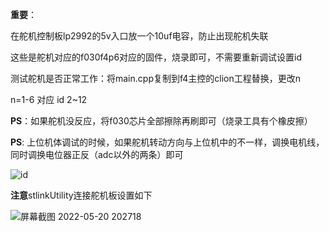 **重要**：

在舵机控制板lp2992的5v入口放一个10uf电容，防止出现舵机失联

这些是舵机对应的f030f4p6对应的固件，烧录即可，不需要重新调试设置id

测试舵机是否正常工作：将main.cpp复制到f4主控的clion工程替换，更改n

n=1-6 对应 id 2~12

**PS**：如果舵机没反应，将f030芯片全部擦除再刷即可（烧录工具有个橡皮擦）

**PS**: 上位机体调试的时候，如果舵机转动方向与上位机中的不一样，调换电机线，同时调换电位器正反（adc以外的两条）即可

![id](https://user-images.githubusercontent.com/52451470/164890677-099a2010-8218-4732-b889-47cd77226090.png)


**注意**stlinkUtility连接舵机板设置如下

![屏幕截图 2022-05-20 202718](https://user-images.githubusercontent.com/52451470/169528242-aaeb6aa1-e515-457f-9746-c66ecbd3c76d.png)
